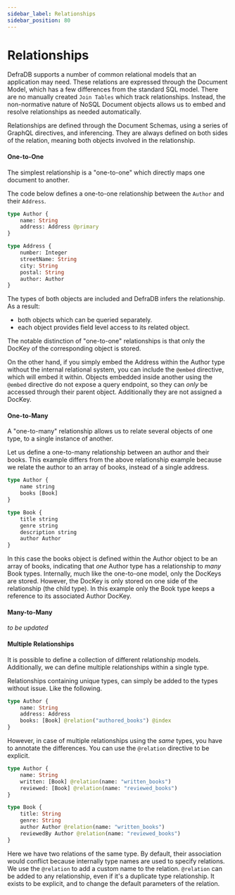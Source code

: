 ```yaml
---
sidebar_label: Relationships
sidebar_position: 80
---
```

# Relationships

DefraDB supports a number of common relational models that an application may need. These relations are expressed through the Document Model, which has a few differences from the standard SQL model. There are no manually created `Join Tables` which track relationships. Instead, the non-normative nature of NoSQL Document objects allows us to embed and resolve relationships as needed automatically.

Relationships are defined through the Document Schemas, using a series of GraphQL directives, and inferencing. They are always defined on both sides of the relation, meaning both objects involved in the relationship.

#### One-to-One
The simplest relationship is a "one-to-one" which directly maps one document to another.

The code below defines a one-to-one relationship between the `Author` and their `Address`.

```graphql
type Author {
    name: String
    address: Address @primary
}

type Address {
    number: Integer
    streetName: String
    city: String
    postal: String
    author: Author
}
```

The types of both objects are included and DefraDB infers the relationship. As a result:
- both objects which can be queried separately.
- each object provides field level access to its related object. 

The notable distinction of "one-to-one" relationships is that only the DocKey of the corresponding object is stored.

On the other hand, if you simply embed the Address within the Author type without the internal relational system, you can include the `@embed` directive, which will embed it within. Objects embedded inside another using the `@embed` directive do not expose a query endpoint, so they can *only* be accessed through their parent object. Additionally they are not assigned a DocKey.


<!-- *todo*: Should we imply `@relation` directive whenever a type is within another, as in the example above Or, should we be explicit and require the `@relation` directive if we want a relation, and use a `@embed` directive behavior by default instead. [color=orange]
-->

<!-- Here we need to specify a relationship between these types using the `@relation` directive. This tells DefraDB to track the ID of the object, in place of the entire object. If didn't specify `@relation` then in the one-to-one model, the object and all of its fields/data would be directly embedded inside the parent object. -->

#### One-to-Many
A "one-to-many" relationship allows us to relate several objects of one type, to a single instance of another. 

Let us define a one-to-many relationship between an author and their books. This example differs from the above relationship example because we relate the author to an array of books, instead of a single address.

```graphql
type Author {
    name string
    books [Book]
}

type Book {
    title string
    genre string
    description string
    author Author
}
```

In this case the books object is defined within the Author object to be an array of books, indicating that *one* Author type has a relationship to *many* Book types. Internally, much like the one-to-one model, only the DocKeys are stored. However, the DocKey is only stored on one side of the relationship (the child type). In this example only the Book type keeps a reference to its associated Author DocKey.

<!--
> We are investigating methods for storing a non-normative array on the parent object that is efficient to maintain (inserts, deletes) and, as well as providing a secondary index for one-to-many relationships. The non-normative array method should only be used for small cardinality lists. E.g., Lists with a low and bounded number of elements.[color=green]
--> 

#### Many-to-Many

*to be updated*

#### Multiple Relationships

It is possible to define a collection of different relationship models. Additionally, we can define multiple relationships within a single type.

Relationships containing unique types, can simply be added to the types without issue. Like the following.
```graphql
type Author {
    name: String
    address: Address
    books: [Book] @relation("authored_books") @index
}
```

However, in case of multiple relationships using the *same* types, you have to annotate the differences. You can use the `@relation` directive to be explicit.
```graphql
type Author {
    name: String
    written: [Book] @relation(name: "written_books")
    reviewed: [Book] @relation(name: "reviewed_books")
}

type Book {
    title: String
    genre: String
    author Author @relation(name: "written_books")
    reviewedBy Author @relation(name: "reviewed_books")
}
```

Here we have two relations of the same type. By default, their association would conflict because internally type names are used to specify relations. We use the `@relation` to add a custom name to the relation. `@relation` can be added to any relationship, even if it's a duplicate type relationship. It exists to be explicit, and to change the default parameters of the relation.